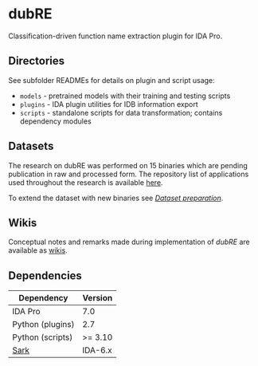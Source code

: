 # dubRE
Classification-driven function name extraction plugin for IDA Pro.

## Directories

See subfolder READMEs for details on plugin and script usage:
- `models` - pretrained models with their training and testing scripts
- `plugins` - IDA plugin utilities for IDB information export
- `scripts` - standalone scripts for data transformation; contains dependency modules

## Datasets

The research on dubRE was performed on 15 binaries which are pending publication in raw and processed form. The repository list of applications used throughout the research is available [here](https://github.com/stars/michal-kapala/lists/dubre-sources).

To extend the dataset with new binaries see [*Dataset preparation*](https://github.com/michal-kapala/dubRE/wiki/Dataset-preparation).

## Wikis

Conceptual notes and remarks made during implementation of *dubRE* are available as [wikis](https://github.com/michal-kapala/dubRE/wiki).

## Dependencies

| Dependency | Version |
|---|---|
| IDA Pro | 7.0 |
| Python (plugins) | 2.7 |
| Python (scripts) | >= 3.10 |
| [Sark](https://github.com/tmr232/Sark) | IDA-6.x |
